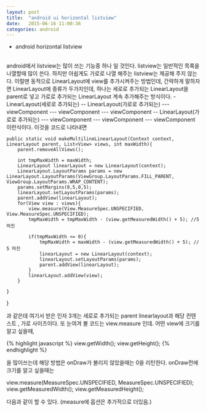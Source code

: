 ```yaml
---
layout: post
title:  "android ui horizontal listview"
date:   2015-06-16 11:00:36
categories: android 
--- 
```

- android horizontal listview
 <br>
android에서 listview는 많이 쓰는 기능중 하나 일 것인다.
listview는 일반적인 목록을 나열할때 많이 쓴다.
하지만 아쉽게도 가로로 나열 해주는 listview는 제공해 주지 않는다.
이럴땐 동적으로 LinearLayout에 view를 추가시켜주는 방법인데,
간략하게 말하자면 LinearLayout에 종류가 두가지인데, 하나는 세로로 추가되는 LinearLayout을 
parent로 넣고 가로로 추가되는 LinearLayout 계속 추가해주는 방식이다.
 - LinearLayout(세로로 추가되는)
   -- LinearLayout(가로로 추가되는)
 		--- viewComponent
 		--- viewComponent
 		--- viewComponent
 	-- LinearLayout(가로로 추가되는)
 		--- viewComponent
 		--- viewComponent
 		--- viewComponent
이런식이다.
이것을 코드로 나타내면


    public static void makeMultilineLinearLayout(Context context, LinearLayout parent, List<View> views, int maxWidth){
        parent.removeAllViews();

        int tmpMaxWidth = maxWidth;
        LinearLayout linearLayout = new LinearLayout(context);
        LinearLayout.LayoutParams params = new LinearLayout.LayoutParams(ViewGroup.LayoutParams.FILL_PARENT, ViewGroup.LayoutParams.WRAP_CONTENT);
        params.setMargins(0,5,0,5);
        linearLayout.setLayoutParams(params);
        parent.addView(linearLayout);
        for(View view : views){
            view.measure(View.MeasureSpec.UNSPECIFIED, View.MeasureSpec.UNSPECIFIED);
            tmpMaxWidth = tmpMaxWidth - (view.getMeasuredWidth() + 5); //5 마진

            if(tmpMaxWidth <= 0){
                tmpMaxWidth = maxWidth - (view.getMeasuredWidth() + 5); // 5 마진
                linearLayout = new LinearLayout(context);
                linearLayout.setLayoutParams(params);
                parent.addView(linearLayout);
            }
            linearLayout.addView(view);
        }

    }
}

과 같은데 
여기서 받은 인자 3개는 세로로 추가되는 parent linearlayout과 해당 컨텐스트 , 가로 사이즈이다.
또 눈여겨 볼 코드는 view.measure 인데.
어떤 view에 크기를 알고 싶을때,

{% highlight javascript %}
 view.getWidth();
 view.getHeight();
{% endhighlight %}

 을 많이쓰는데 해당 방법은 onDraw가 불리지 않았을때는 0을 리턴한다.
 onDraw전에 크기를 알고 싶을때는 


 view.measure(MeasureSpec.UNSPECIFIED, MeasureSpec.UNSPECIFIED); 
view.getMeasuredWidth();
 view.getMeasuredHeight();


 다음과 같이 할 수 있다. (measure에 옵션은 추가적으로 더있음.)




